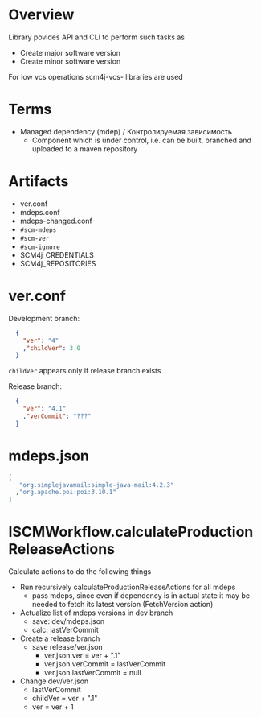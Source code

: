 # Overview

Library povides API and CLI to perform such tasks as
- Create major software version
- Create minor software version

For low vcs operations scm4j-vcs- libraries are used

# Terms

- Managed dependency (mdep) / Контролируемая зависимость
  - Component which is under control, i.e. can be built, branched and uploaded to a maven repository
  
# Artifacts  

- ver.conf
- mdeps.conf
- mdeps-changed.conf
- `#scm-mdeps`
- `#scm-ver`
- `#scm-ignore`
- SCM4j_CREDENTIALS
- SCM4j_REPOSITORIES
  
# ver.conf

Development branch:
```json
  {
    "ver": "4"
    ,"childVer": 3.0
  }
```
`childVer` appears only if release branch exists
  
Release  branch:
```json
  {
    "ver": "4.1"
    ,"verCommit": "???"
  }
```  

# mdeps.json
```json
[
   "org.simplejavamail:simple-java-mail:4.2.3"
  ,"org.apache.poi:poi:3.10.1"
]
```

# ISCMWorkflow.calculateProductionReleaseActions

Calculate actions to do the following things

- Run recursively calculateProductionReleaseActions for all  mdeps
  - pass mdeps, since even if dependency is in actual state it may be needed to fetch its latest version (FetchVersion action)
- Actualize list of mdeps versions in dev branch
  - save: dev/mdeps.json
  - calc: lastVerCommit
- Create a release branch
    - save release/ver.json
      - ver.json.ver = ver + ".1"
      - ver.json.verCommit = lastVerCommit
      - ver.json.lastVerCommit = null
- Change dev/ver.json
  - lastVerCommit
  - childVer = ver + ".1"
  - ver = ver + 1
  


  
